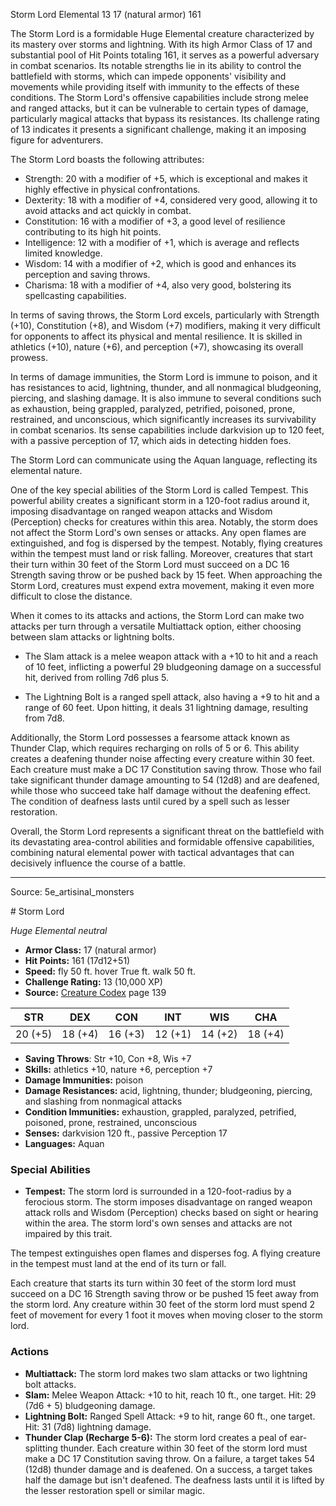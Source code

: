 <MonsterName/>Storm Lord</MonsterName>
<CreatureType/>Elemental</CreatureType>
<CR/>13</CR>
<AC/>17 (natural armor)</AC>
<HP/>161</HP>
<summary>The Storm Lord is a formidable Huge Elemental creature characterized by its mastery over storms and lightning. With its high Armor Class of 17 and substantial pool of Hit Points totaling 161, it serves as a powerful adversary in combat scenarios. Its notable strengths lie in its ability to control the battlefield with storms, which can impede opponents' visibility and movements while providing itself with immunity to the effects of these conditions. The Storm Lord's offensive capabilities include strong melee and ranged attacks, but it can be vulnerable to certain types of damage, particularly magical attacks that bypass its resistances. Its challenge rating of 13 indicates it presents a significant challenge, making it an imposing figure for adventurers.</summary>

<detail>

The Storm Lord boasts the following attributes: 

- Strength: 20 with a modifier of +5, which is exceptional and makes it highly effective in physical confrontations.
- Dexterity: 18 with a modifier of +4, considered very good, allowing it to avoid attacks and act quickly in combat.
- Constitution: 16 with a modifier of +3, a good level of resilience contributing to its high hit points.
- Intelligence: 12 with a modifier of +1, which is average and reflects limited knowledge.
- Wisdom: 14 with a modifier of +2, which is good and enhances its perception and saving throws.
- Charisma: 18 with a modifier of +4, also very good, bolstering its spellcasting capabilities.

In terms of saving throws, the Storm Lord excels, particularly with Strength (+10), Constitution (+8), and Wisdom (+7) modifiers, making it very difficult for opponents to affect its physical and mental resilience. It is skilled in athletics (+10), nature (+6), and perception (+7), showcasing its overall prowess. 

In terms of damage immunities, the Storm Lord is immune to poison, and it has resistances to acid, lightning, thunder, and all nonmagical bludgeoning, piercing, and slashing damage. It is also immune to several conditions such as exhaustion, being grappled, paralyzed, petrified, poisoned, prone, restrained, and unconscious, which significantly increases its survivability in combat scenarios. Its sense capabilities include darkvision up to 120 feet, with a passive perception of 17, which aids in detecting hidden foes.

The Storm Lord can communicate using the Aquan language, reflecting its elemental nature. 

One of the key special abilities of the Storm Lord is called Tempest. This powerful ability creates a significant storm in a 120-foot radius around it, imposing disadvantage on ranged weapon attacks and Wisdom (Perception) checks for creatures within this area. Notably, the storm does not affect the Storm Lord's own senses or attacks. Any open flames are extinguished, and fog is dispersed by the tempest. Notably, flying creatures within the tempest must land or risk falling. Moreover, creatures that start their turn within 30 feet of the Storm Lord must succeed on a DC 16 Strength saving throw or be pushed back by 15 feet. When approaching the Storm Lord, creatures must expend extra movement, making it even more difficult to close the distance.

When it comes to its attacks and actions, the Storm Lord can make two attacks per turn through a versatile Multiattack option, either choosing between slam attacks or lightning bolts. 

- The Slam attack is a melee weapon attack with a +10 to hit and a reach of 10 feet, inflicting a powerful 29 bludgeoning damage on a successful hit, derived from rolling 7d6 plus 5.
  
- The Lightning Bolt is a ranged spell attack, also having a +9 to hit and a range of 60 feet. Upon hitting, it deals 31 lightning damage, resulting from 7d8.

Additionally, the Storm Lord possesses a fearsome attack known as Thunder Clap, which requires recharging on rolls of 5 or 6. This ability creates a deafening thunder noise affecting every creature within 30 feet. Each creature must make a DC 17 Constitution saving throw. Those who fail take significant thunder damage amounting to 54 (12d8) and are deafened, while those who succeed take half damage without the deafening effect. The condition of deafness lasts until cured by a spell such as lesser restoration.

Overall, the Storm Lord represents a significant threat on the battlefield with its devastating area-control abilities and formidable offensive capabilities, combining natural elemental power with tactical advantages that can decisively influence the course of a battle.</detail>



---

Source: 5e_artisinal_monsters

<statblock>
# Storm Lord

*Huge* *Elemental* *neutral*

- **Armor Class:** 17 (natural armor)
- **Hit Points:** 161 (17d12+51)
- **Speed:** fly 50 ft. hover True ft. walk 50 ft.
- **Challenge Rating:** 13 (10,000 XP)
- **Source:** [Creature Codex](https://koboldpress.com/kpstore/product/creature-codex-for-5th-edition-dnd) page 139

| STR | DEX | CON | INT | WIS | CHA |
| --- | --- | --- | --- | --- | --- |
| 20 (+5) | 18 (+4) | 16 (+3) | 12 (+1) | 14 (+2) | 18 (+4) |

- **Saving Throws**: Str +10, Con +8, Wis +7
- **Skills:** athletics +10, nature +6, perception +7
- **Damage Immunities:** poison
- **Damage Resistances:** acid, lightning, thunder; bludgeoning, piercing, and slashing from nonmagical attacks
- **Condition Immunities:** exhaustion, grappled, paralyzed, petrified, poisoned, prone, restrained, unconscious
- **Senses:** darkvision 120 ft., passive Perception 17
- **Languages:** Aquan

### Special Abilities

- **Tempest:** The storm lord is surrounded in a 120-foot-radius by a ferocious storm. The storm imposes disadvantage on ranged weapon attack rolls and Wisdom (Perception) checks based on sight or hearing within the area. The storm lord's own senses and attacks are not impaired by this trait. 

The tempest extinguishes open flames and disperses fog. A flying creature in the tempest must land at the end of its turn or fall. 

Each creature that starts its turn within 30 feet of the storm lord must succeed on a DC 16 Strength saving throw or be pushed 15 feet away from the storm lord. Any creature within 30 feet of the storm lord must spend 2 feet of movement for every 1 foot it moves when moving closer to the storm lord.

### Actions

- **Multiattack:** The storm lord makes two slam attacks or two lightning bolt attacks.
- **Slam:** Melee Weapon Attack: +10 to hit, reach 10 ft., one target. Hit: 29 (7d6 + 5) bludgeoning damage.
- **Lightning Bolt:** Ranged Spell Attack: +9 to hit, range 60 ft., one target. Hit: 31 (7d8) lightning damage.
- **Thunder Clap (Recharge 5-6):** The storm lord creates a peal of ear-splitting thunder. Each creature within 30 feet of the storm lord must make a DC 17 Constitution saving throw. On a failure, a target takes 54 (12d8) thunder damage and is deafened. On a success, a target takes half the damage but isn't deafened. The deafness lasts until it is lifted by the lesser restoration spell or similar magic.


</statblock>


